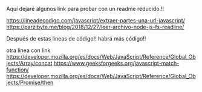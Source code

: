 Aquí dejaré algunos link para probar con un readme reducido.!!

https://lineadecodigo.com/javascript/extraer-partes-una-url-javascript/
https://parzibyte.me/blog/2018/12/27/leer-archivo-node-js-fs-readline/

Después de estas lineas de código!! habrá más código!! 

 otra linea con link https://developer.mozilla.org/es/docs/Web/JavaScript/Reference/Global_Objects/Array/concat
https://www.geeksforgeeks.org/javascript-match-function/
https://developer.mozilla.org/es/docs/Web/JavaScript/Reference/Global_Objects/Promise/then

